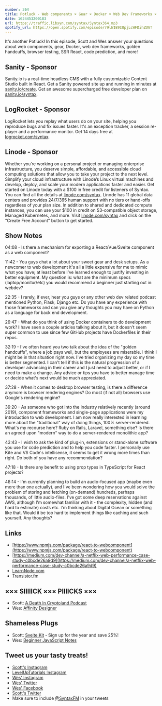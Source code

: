 ```yaml
---
number: 364
title: Potluck - Web components × Gear × Docker × Web Dev Frameworks × Golden Handcuffs × Browser Testing × SSR React × Code Prediction × More!
date: 1624453200183
url: https://traffic.libsyn.com/syntax/Syntax364.mp3
spotify_url: https://open.spotify.com/episode/79lWIB9I8pjLcWFDihZUAT
---
```


It's another Potluck! In this episode, Scott and Wes answer your questions about web components, gear, Docker, web dev frameworks, golden handcuffs, browser testing, SSR React, code prediction, and more!

## Sanity - Sponsor
Sanity.io is a real-time headless CMS with a fully customizable Content Studio built in React. Get a Sanity powered site up and running in minutes at [sanity.io/create](https://www.sanity.io/create). Get an awesome supercharged free developer plan on [sanity.io/syntax](https://www.sanity.io/syntax).

## LogRocket - Sponsor
LogRocket lets you replay what users do on your site, helping you reproduce bugs and fix issues faster. It's an exception tracker, a session re-player and a performance monitor. Get 14 days free at [logrocket.com/syntax](https://logrocket.com/syntax).

## Linode - Sponsor
Whether you’re working on a personal project or managing enterprise infrastructure, you deserve simple, affordable, and accessible cloud computing solutions that allow you to take your project to the next level. Simplify your cloud infrastructure with Linode’s Linux virtual machines and develop, deploy, and scale your modern applications faster and easier. Get started on Linode today with a $100 in free credit for listeners of Syntax. You can find all the details at [linode.com/syntax](https://linode.com/syntax). Linode has 11 global data centers and provides 24/7/365 human support with no tiers or hand-offs regardless of your plan size. In addition to shared and dedicated compute instances, you can use your $100 in credit on S3-compatible object storage, Managed Kubernetes, and more. Visit [linode.com/syntax](https://linode.com/syntax) and click on the “Create Free Account” button to get started.

## Show Notes
04:08 - Is there a mechanism for exporting a React/Vue/Svelte component as a web component?

11:42 - You guys chat a lot about your sweet gear and desk setups. As a newcomer to web development it's all a little expensive for me to mimic what you have; at least before I've learned enough to justify investing in better equipment. My question is: what are the minimum specs (laptop/monitor/etc) you would recommend a beginner just starting out in webdev?

22:35 - I rarely, if ever, hear you guys or any other web dev related podcast mentioned Python, Flask, Django etc. Do you have any experience with those frameworks and can you give any thoughts you may have on Python as a language for back end development.

26:47 - What do you think of using Docker containers to do development work? I have seen a couple articles talking about it, but it doesn't seem super common to use since few GitHub projects have Dockerfiles in their repos. 

32:19 - I've often heard you two talk about the idea of the "golden handcuffs", where a job pays well, but the employees are miserable. I think I might be in that situation right now. I've tried organizing my day so my time is better segmented. I can't tell if this is the natural progression of a developer advancing in their career and I just need to adjust better, or if I need to make a change. Any advice or tips you have to better manage time or decide what's next would be much appreciated.

37:28 - When it comes to desktop browser testing, is there a difference anymore is browser rendering engines? Do most (if not all) browsers use Google's rendering engine?

39:20 - As someone who got into the industry relatively recently (around 2019), component frameworks and single-page applications were my introduction to web development. I am now really interested in learning more about the "traditional" way of doing things, 100% server-rendered. What's my recourse here? Ruby on Rails, Laravel, something else? Is there an agreed upon "modern" way to do a server-rendered monolithic app?

43:43 - I wish to ask the kind of plug-in, extensions or stand-alone software you use for code prediction and to help you code faster. I personally use Kite and VS Code's intellisense, it seems to get it wrong more times than right. Do both of you have any recommendation?

47:18 - Is there any benefit to using prop types in TypeScript for React projects?

48:14 - I'm currently planning to build an audio-focused app (maybe even more than one actually), and I've been wondering how you would solve the problem of storing and fetching (on-demand) hundreds, perhaps thousands, of little audio-files. I've got some deep reservations against AWS, although I'm somewhat familiar with it - the complexity, hidden (and hard to estimate) costs etc. I'm thinking about Digital Ocean or something like that. Would it be too hard to implement things like caching and such yourself. Any thoughts?

## Links
* [https://www.npmjs.com/package/react-to-webcomponent](https://www.npmjs.com/package/react-to-webcomponent)
* [https://medium.com/dev-channel/a-netflix-web-performance-case-study-c0bcde26a9d9](https://medium.com/dev-channel/a-netflix-web-performance-case-study-c0bcde26a9d9)
* [LearnNode.com](https://learnnode.com/)
* [Transistor.fm](https://transistor.fm/)

## ××× SIIIIICK ××× PIIIICKS ×××
* Scott: [A Death In Cryptoland Podcast](https://www.cbc.ca/listen/cbc-podcasts/904-a-death-in-cryptoland)
* Wes: [Affinity Designer](https://affinity.serif.com/en-us/designer/)

## Shameless Plugs
* Scott: [Svelte Kit](https://www.leveluptutorials.com/pro) - Sign up for the year and save 25%!
* Wes: [Beginner JavaScript Notes](https://wesbos.com/javascript)

## Tweet us your tasty treats!
* [Scott's Instagram](https://www.instagram.com/stolinski/)
* [LevelUpTutorials Instagram](https://www.instagram.com/LevelUpTutorials/)
* [Wes' Instagram](https://www.instagram.com/wesbos/)
* [Wes' Twitter](https://twitter.com/wesbos)
* [Wes' Facebook](https://www.facebook.com/wesbos.developer)
* [Scott's Twitter](https://twitter.com/stolinski)
* Make sure to include [@SyntaxFM](https://twitter.com/SyntaxFM) in your tweets